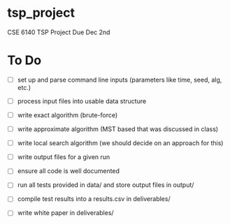 # tsp_project
CSE 6140 TSP Project Due Dec 2nd


# To Do
- [ ] set up and parse command line inputs (parameters like time, seed, alg, etc.) 
- [ ] process input files into usable data structure
- [ ] write exact algorithm (brute-force)
- [ ] write approximate algorithm (MST based that was discussed in class)
- [ ] write local search algorithm (we should decide on an approach for this)
- [ ] write output files for a given run
- [ ] ensure all code is well documented
- [ ] run all tests provided in data/ and store output files in output/
- [ ] compile test results into a results.csv in deliverables/
- [ ] write white paper in deliverables/

